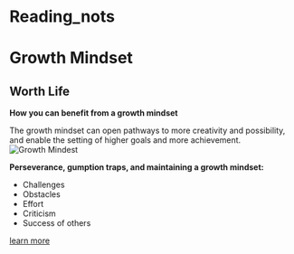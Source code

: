 # Reading_nots
# Growth Mindset
## Worth Life
**How you can benefit from a growth mindset**


The growth mindset can open pathways to more creativity and possibility, and enable the setting of higher goals and more achievement.
![Growth Mindest](https://miro.medium.com/max/700/1*6tmkrsxMAYNQST-YjAAAlA.jpeg)

**Perseverance, gumption traps, and maintaining a growth mindset:**
- Challenges
- Obstacles
- Effort
- Criticism
- Success of others



[learn more](https://www.mindsetworks.com/science/)
